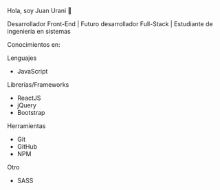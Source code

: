 Hola, soy Juan Urani 👋

Desarrollador Front-End | Futuro desarrollador Full-Stack | Estudiante de ingeniería en sistemas

Conocimientos en:

Lenguajes
- JavaScript

Librerías/Frameworks
- ReactJS
- jQuery
- Bootstrap

Herramientas
- Git
- GitHub
- NPM

Otro
- SASS
